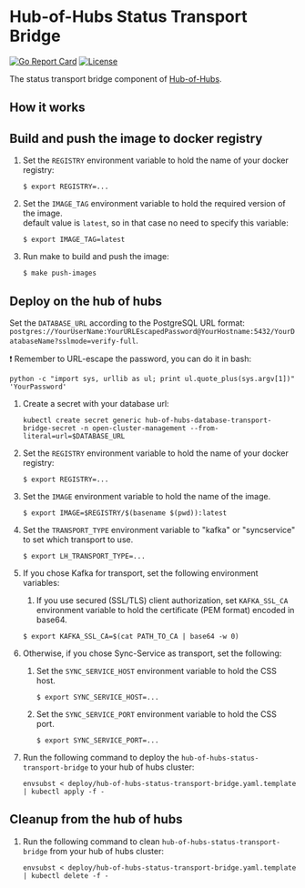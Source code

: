 [comment]: # ( Copyright Contributors to the Open Cluster Management project )

# Hub-of-Hubs Status Transport Bridge

[![Go Report Card](https://goreportcard.com/badge/github.com/open-cluster-management/hub-of-hubs-status-transport-bridge)](https://goreportcard.com/report/github.com/open-cluster-management/hub-of-hubs-status-transport-bridge)
[![License](https://img.shields.io/github/license/open-cluster-management/hub-of-hubs-status-transport-bridge)](/LICENSE)

The status transport bridge component of [Hub-of-Hubs](https://github.com/open-cluster-management/hub-of-hubs).

## How it works

## Build and push the image to docker registry

1.  Set the `REGISTRY` environment variable to hold the name of your docker registry:
    ```
    $ export REGISTRY=...
    ```
    
1.  Set the `IMAGE_TAG` environment variable to hold the required version of the image.  
    default value is `latest`, so in that case no need to specify this variable:
    ```
    $ export IMAGE_TAG=latest
    ```
    
1.  Run make to build and push the image:
    ```
    $ make push-images
    ```

## Deploy on the hub of hubs

Set the `DATABASE_URL` according to the PostgreSQL URL format: `postgres://YourUserName:YourURLEscapedPassword@YourHostname:5432/YourDatabaseName?sslmode=verify-full`.

:exclamation: Remember to URL-escape the password, you can do it in bash:

```
python -c "import sys, urllib as ul; print ul.quote_plus(sys.argv[1])" 'YourPassword'
```

1. Create a secret with your database url:

    ```
    kubectl create secret generic hub-of-hubs-database-transport-bridge-secret -n open-cluster-management --from-literal=url=$DATABASE_URL
    ```

2. Set the `REGISTRY` environment variable to hold the name of your docker registry:
    ```
    $ export REGISTRY=...
    ```
    
3. Set the `IMAGE` environment variable to hold the name of the image.

    ```
    $ export IMAGE=$REGISTRY/$(basename $(pwd)):latest
    ```

4. Set the `TRANSPORT_TYPE` environment variable to "kafka" or "syncservice" to set which transport to use.
    ```
    $ export LH_TRANSPORT_TYPE=...
    ```
    
5. If you chose Kafka for transport, set the following environment variables:

    1. If you use secured (SSL/TLS) client authorization, set `KAFKA_SSL_CA` environment variable to hold the
    certificate (PEM format) encoded in base64.
    ```
    $ export KAFKA_SSL_CA=$(cat PATH_TO_CA | base64 -w 0)
    ```

6. Otherwise, if you chose Sync-Service as transport, set the following:

   1. Set the `SYNC_SERVICE_HOST` environment variable to hold the CSS host.
      ```
      $ export SYNC_SERVICE_HOST=...
      ```

   2. Set the `SYNC_SERVICE_PORT` environment variable to hold the CSS port.
      ```
      $ export SYNC_SERVICE_PORT=...
      ```
    
7. Run the following command to deploy the `hub-of-hubs-status-transport-bridge` to your hub of hubs cluster:  
    ```
    envsubst < deploy/hub-of-hubs-status-transport-bridge.yaml.template | kubectl apply -f -
    ```
    
## Cleanup from the hub of hubs
    
1.  Run the following command to clean `hub-of-hubs-status-transport-bridge` from your hub of hubs cluster:  
    ```
    envsubst < deploy/hub-of-hubs-status-transport-bridge.yaml.template | kubectl delete -f -
    ```
